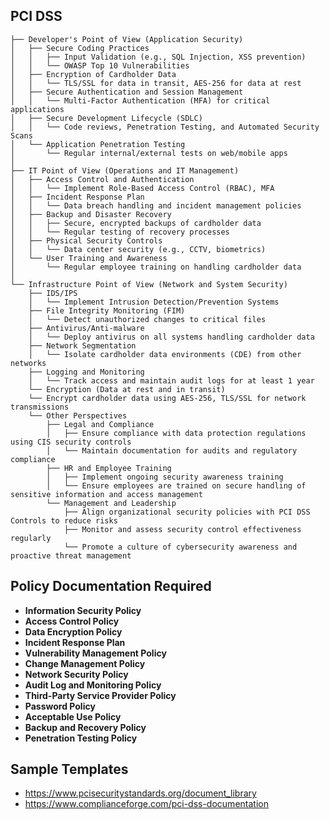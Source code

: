 ## PCI DSS

```Tree Structure
├── Developer's Point of View (Application Security)
│   ├── Secure Coding Practices
│   │   ├── Input Validation (e.g., SQL Injection, XSS prevention)
│   │   └── OWASP Top 10 Vulnerabilities
│   ├── Encryption of Cardholder Data
│   │   └── TLS/SSL for data in transit, AES-256 for data at rest
│   ├── Secure Authentication and Session Management
│   │   └── Multi-Factor Authentication (MFA) for critical applications
│   ├── Secure Development Lifecycle (SDLC)
│   │   └── Code reviews, Penetration Testing, and Automated Security Scans
│   └── Application Penetration Testing
│       └── Regular internal/external tests on web/mobile apps
│
├── IT Point of View (Operations and IT Management)
│   ├── Access Control and Authentication
│   │   └── Implement Role-Based Access Control (RBAC), MFA
│   ├── Incident Response Plan
│   │   └── Data breach handling and incident management policies
│   ├── Backup and Disaster Recovery
│   │   ├── Secure, encrypted backups of cardholder data
│   │   └── Regular testing of recovery processes
│   ├── Physical Security Controls
│   │   └── Data center security (e.g., CCTV, biometrics)
│   └── User Training and Awareness
│       └── Regular employee training on handling cardholder data
│
└── Infrastructure Point of View (Network and System Security)
    ├── IDS/IPS
    │   └── Implement Intrusion Detection/Prevention Systems
    ├── File Integrity Monitoring (FIM)
    │   └── Detect unauthorized changes to critical files
    ├── Antivirus/Anti-malware
    │   └── Deploy antivirus on all systems handling cardholder data
    ├── Network Segmentation
    │   └── Isolate cardholder data environments (CDE) from other networks
    ├── Logging and Monitoring
    │   └── Track access and maintain audit logs for at least 1 year
    └── Encryption (Data at rest and in transit)
    └── Encrypt cardholder data using AES-256, TLS/SSL for network transmissions
    └── Other Perspectives
	    ├── Legal and Compliance
		│   ├── Ensure compliance with data protection regulations using CIS security controls
	    │   └── Maintain documentation for audits and regulatory compliance
	    ├── HR and Employee Training
	    │   ├── Implement ongoing security awareness training 
	    │   └── Ensure employees are trained on secure handling of sensitive information and access management
	    └── Management and Leadership
	        ├── Align organizational security policies with PCI DSS Controls to reduce risks
	        ├── Monitor and assess security control effectiveness regularly
	        └── Promote a culture of cybersecurity awareness and proactive threat management
```

## Policy Documentation Required

-   **Information Security Policy**
-   **Access Control Policy**
-   **Data Encryption Policy**
-   **Incident Response Plan**
-   **Vulnerability Management Policy**
-   **Change Management Policy**
-   **Network Security Policy**
-   **Audit Log and Monitoring Policy**
-   **Third-Party Service Provider Policy**
-   **Password Policy**
-   **Acceptable Use Policy**
-   **Backup and Recovery Policy**
-   **Penetration Testing Policy**

## Sample Templates

-   https://www.pcisecuritystandards.org/document_library
-   https://www.complianceforge.com/pci-dss-documentation
